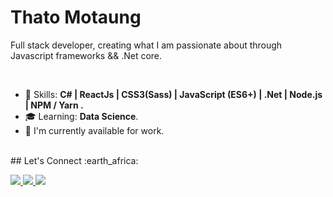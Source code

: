 # Thato Motaung

<p>
  Full stack developer, creating what I am passionate about through Javascript frameworks && .Net core. 
</p>

<br>

- :rocket: Skills: <strong> C# | ReactJs | CSS3(Sass) | JavaScript (ES6+) | .Net | Node.js | NPM / Yarn .</strong>
- :mortar_board: Learning: <strong>Data Science</strong>.
- :briefcase: I'm currently available for work.

<br>
## Let's Connect :earth_africa:
<p align="left">
  <a href="mailto:thatokamomotaung@gmail.com">
    <img src="https://img.shields.io/badge/-thatokamomotaung@gmail.com-6633cc?style=flat-square&logo=Gmail&logoColor=white&link=mailto:thatokamomotaung@gmail.com" />
  </a>
  <a href="https://www.linkedin.com/in/thato-motaung-3a727814a/">
    <img src="https://img.shields.io/badge/-Thato%20Motaung-6633cc?style=flat-square&logo=Linkedin&logoColor=white&link=https://www.linkedin.com/in/thato-motaung-3a727814a/" />
  </a>
  <a href="https://github.com/ThisThato/?tab=follow">
    <img src="https://img.shields.io/github/followers/ThisThato?label=Follow&style=social" />
  </a>
</p>
